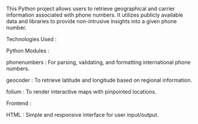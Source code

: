 This Python project allows users to retrieve geographical and carrier information associated with phone numbers. It utilizes publicly available data and libraries to provide non-intrusive insights into a given phone number.

Technologies Used :

Python Modules :

phonenumbers : For parsing, validating, and formatting international phone numbers.

geocoder : To retrieve latitude and longitude based on regional information.

folium : To render interactive maps with pinpointed locations.

Frontend :

HTML : Simple and responsive interface for user input/output.
